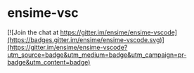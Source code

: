 # ensime-vsc

[![Join the chat at https://gitter.im/ensime/ensime-vscode](https://badges.gitter.im/ensime/ensime-vscode.svg)](https://gitter.im/ensime/ensime-vscode?utm_source=badge&utm_medium=badge&utm_campaign=pr-badge&utm_content=badge)
